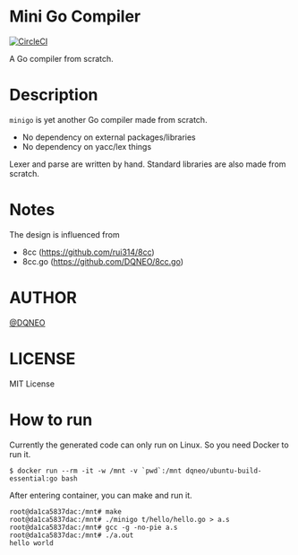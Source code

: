 # Mini Go Compiler

[![CircleCI](https://circleci.com/gh/DQNEO/minigo.svg?style=svg)](https://circleci.com/gh/DQNEO/minigo)

A Go compiler from scratch.

# Description
`minigo` is yet another Go compiler made from scratch.

* No dependency on external packages/libraries
* No dependency on yacc/lex things

Lexer and parse are written by hand.
Standard libraries are also made from scratch.

# Notes

The design is influenced from

* 8cc (https://github.com/rui314/8cc)
* 8cc.go (https://github.com/DQNEO/8cc.go)

# AUTHOR
[@DQNEO](https://twitter.com/DQNEO)

# LICENSE

MIT License

# How to run

Currently the generated code can only run on Linux.
So you need Docker to run it.

```
$ docker run --rm -it -w /mnt -v `pwd`:/mnt dqneo/ubuntu-build-essential:go bash
```

After entering container, you can make and run it.

```
root@da1ca5837dac:/mnt# make
root@da1ca5837dac:/mnt# ./minigo t/hello/hello.go > a.s
root@da1ca5837dac:/mnt# gcc -g -no-pie a.s
root@da1ca5837dac:/mnt# ./a.out
hello world
```
